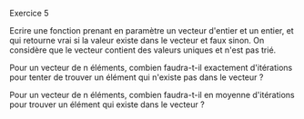 Exercice 5 

Ecrire une fonction prenant en paramètre un vecteur d'entier et un entier, et qui retourne vrai si la valeur existe dans le vecteur et faux sinon. On considère que le vecteur contient des valeurs uniques et n'est pas trié.

Pour un vecteur de n éléments, combien faudra-t-il exactement d'itérations pour tenter de trouver un élément qui n'existe pas dans le vecteur ?

Pour un vecteur de n éléments, combien faudra-t-il en moyenne d'itérations pour trouver un élément qui existe dans le vecteur ?